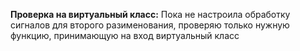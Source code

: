 <b>Проверка на виртуальный класс:</b>
  Пока не настроила обработку сигналов для второго разименования, 
  проверяю только нужную функцию, принимающую на вход виртуальный класс
